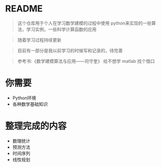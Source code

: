 # README

> 这个仓库用于个人在学习数学建模的过程中使用 python来实现的一些算法，学习实例，一些科学计算函数的应用

> 随着学习过程持续更新

> 目前有一部分是我以前学习的时候写和记录的，待完善

> 参考书:《数学建模算法与应用——司守奎》
> 给不想学 matlab 找个借口

# 你需要

- Python环境
- 各种数学基础知识

# 整理完成的内容

- 数理统计
- 预测方法
- 时间序列
- 线性规划